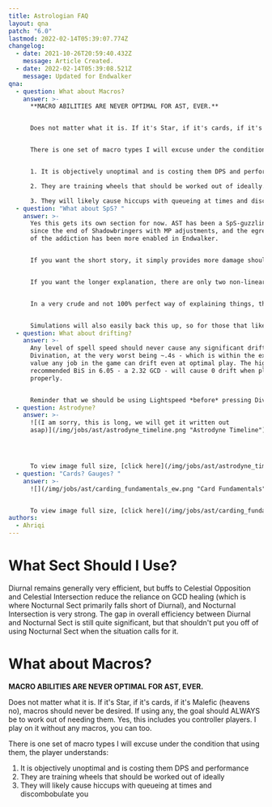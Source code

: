 ```yaml
---
title: Astrologian FAQ
layout: qna
patch: "6.0"
lastmod: 2022-02-14T05:39:07.774Z
changelog:
  - date: 2021-10-26T20:59:40.432Z
    message: Article Created.
  - date: 2022-02-14T05:39:08.521Z
    message: Updated for Endwalker
qna:
  - question: What about Macros?
    answer: >-
      **MACRO ABILITIES ARE NEVER OPTIMAL FOR AST, EVER.**


      Does not matter what it is. If it's Star, if it's cards, if it's Malefic (heavens no), macros should never be desired. If using any, the goal should ALWAYS be to work out of needing them. Yes, this includes you controller players. I play on it without any macros, you can too.


      There is one set of macro types I will excuse under the condition that using them, the player understands:


      1. It is objectively unoptimal and is costing them DPS and performance.

      2. They are training wheels that should be worked out of ideally.

      3. They will likely cause hiccups with queueing at times and discombobulate you.
  - question: "What about SpS? "
    answer: >-
      Yes this gets its own section for now. AST has been a SpS-guzzling job
      since the end of Shadowbringers with MP adjustments, and the egregiousness
      of the addiction has been more enabled in Endwalker.


      If you want the short story, it simply provides more damage should you never run out of MP/sacrifice other stats for Piety.


      If you want the longer explanation, there are only two non-linear stats in the game that grow at different rates from the linear-focused stats otherwise observed: Crit and SpS. Crit still provides the most damage as we are able to stack it more heavily as observed easily through simulations (more chances to crit + higher crit numbers stack together), so this choice is made easier. But why SpS?


      In a very crude and not 100% perfect way of explaining things, think about the term `DPS`. Damage per Second. Crit improves your DPS by increasing your `Damage` done in an interval of time. SpS improves your DPS by decreasing the `Second`s required to do a given amount of damage. 


      Simulations will also easily back this up, so for those that like concrete proof, the gear sheet will replicate these findings happily. This will be more thoroughly explained in the Advanced Guide once I finish writing that.
  - question: What about drifting?
    answer: >-
      Any level of spell speed should never cause any significant drift with
      Divination, at the very worst being ~.4s - which is within the expected
      value any job in the game can drift even at optimal play. The highest
      recommended BiS in 6.05 - a 2.32 GCD - will cause 0 drift when played
      properly. 


      Reminder that we should be using Lightspeed *before* pressing Divination, as our Dyne window opens up just before Div is supposed to be pressed. We have the entire window after an instant-cast GCD to press Divination. If it drifts significantly, this is either a matter of ping or player error.
  - question: Astrodyne?
    answer: >-
      ![(I am sorry, this is long, we will get it written out
      asap)](/img/jobs/ast/astrodyne_timeline.png "Astrodyne Timeline")




      To view image full size, [click here](/img/jobs/ast/astrodyne_timeline.png).
  - question: "Cards? Gauges? "
    answer: >-
      ![](/img/jobs/ast/carding_fundamentals_ew.png "Card Fundamentals")


      To view image full size, [click here](/img/jobs/ast/carding_fundamentals_ew.png "Card Fundamentals").
authors:
  - Ahriqi
---
```

# What Sect Should I Use?

Diurnal remains generally very efficient, but buffs to Celestial Opposition and Celestial Intersection reduce the reliance on GCD healing (which is where Nocturnal Sect primarily falls short of Diurnal), and Nocturnal Intersection is very strong. The gap in overall efficiency between Diurnal and Nocturnal Sect is still quite significant, but that shouldn't put you off of using Nocturnal Sect when the situation calls for it.

# What about Macros?

**MACRO ABILITIES ARE NEVER OPTIMAL FOR AST, EVER.**

Does not matter what it is. If it's Star, if it's cards, if it's Malefic (heavens no), macros should never be desired. If using any, the goal should ALWAYS be to work out of needing them. Yes, this includes you controller players. I play on it without any macros, you can too.

There is one set of macro types I will excuse under the condition that using them, the player understands:

1. It is objectively unoptimal and is costing them DPS and performance
2. They are training wheels that should be worked out of ideally
3. They will likely cause hiccups with queueing at times and discombobulate you